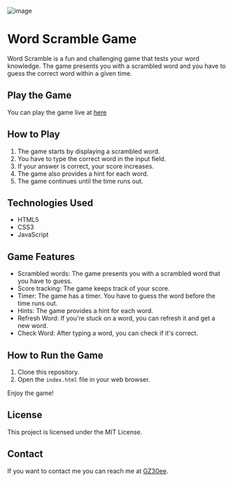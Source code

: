 ![image](https://github.com/GZ30eee/Word-Scramble-Game/assets/130747789/33f4db83-9792-496f-a089-5b6c228a7366)

# Word Scramble Game

Word Scramble is a fun and challenging game that tests your word knowledge. The game presents you with a scrambled word and you have to guess the correct word within a given time.

## Play the Game

You can play the game live at [here](https://gz30eee.github.io/Word-Scramble-Game/)

## How to Play

1. The game starts by displaying a scrambled word.
2. You have to type the correct word in the input field.
3. If your answer is correct, your score increases.
4. The game also provides a hint for each word.
5. The game continues until the time runs out.

## Technologies Used

- HTML5
- CSS3
- JavaScript

## Game Features

- Scrambled words: The game presents you with a scrambled word that you have to guess.
- Score tracking: The game keeps track of your score.
- Timer: The game has a timer. You have to guess the word before the time runs out.
- Hints: The game provides a hint for each word.
- Refresh Word: If you're stuck on a word, you can refresh it and get a new word.
- Check Word: After typing a word, you can check if it's correct.

## How to Run the Game

1. Clone this repository.
2. Open the `index.html` file in your web browser.

Enjoy the game!

## License

This project is licensed under the MIT License.

## Contact

If you want to contact me you can reach me at [GZ30ee](https://github.com/GZ30eee).
